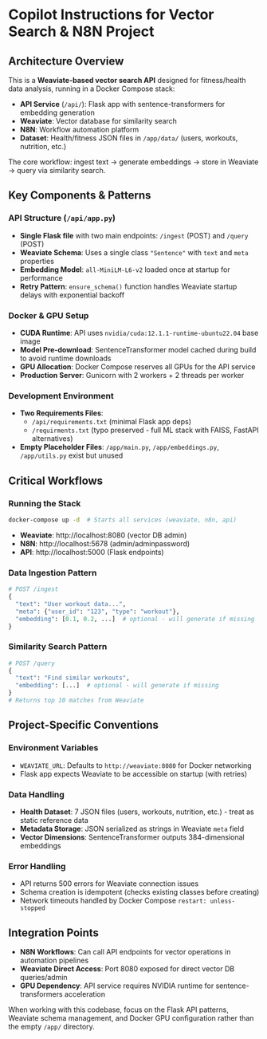 # Copilot Instructions for Vector Search & N8N Project

## Architecture Overview

This is a **Weaviate-based vector search API** designed for fitness/health data analysis, running in a Docker Compose stack:
- **API Service** (`/api/`): Flask app with sentence-transformers for embedding generation  
- **Weaviate**: Vector database for similarity search
- **N8N**: Workflow automation platform
- **Dataset**: Health/fitness JSON files in `/app/data/` (users, workouts, nutrition, etc.)

The core workflow: ingest text → generate embeddings → store in Weaviate → query via similarity search.

## Key Components & Patterns

### API Structure (`/api/app.py`)
- **Single Flask file** with two main endpoints: `/ingest` (POST) and `/query` (POST)
- **Weaviate Schema**: Uses a single class `"Sentence"` with `text` and `meta` properties
- **Embedding Model**: `all-MiniLM-L6-v2` loaded once at startup for performance
- **Retry Pattern**: `ensure_schema()` function handles Weaviate startup delays with exponential backoff

### Docker & GPU Setup
- **CUDA Runtime**: API uses `nvidia/cuda:12.1.1-runtime-ubuntu22.04` base image
- **Model Pre-download**: SentenceTransformer model cached during build to avoid runtime downloads
- **GPU Allocation**: Docker Compose reserves all GPUs for the API service
- **Production Server**: Gunicorn with 2 workers + 2 threads per worker

### Development Environment
- **Two Requirements Files**: 
  - `/api/requirements.txt` (minimal Flask app deps)
  - `/requirments.txt` (typo preserved - full ML stack with FAISS, FastAPI alternatives)
- **Empty Placeholder Files**: `/app/main.py`, `/app/embeddings.py`, `/app/utils.py` exist but unused

## Critical Workflows

### Running the Stack
```bash
docker-compose up -d  # Starts all services (weaviate, n8n, api)
```
- **Weaviate**: http://localhost:8080 (vector DB admin)  
- **N8N**: http://localhost:5678 (admin/adminpassword)
- **API**: http://localhost:5000 (Flask endpoints)

### Data Ingestion Pattern
```python
# POST /ingest
{
  "text": "User workout data...",
  "meta": {"user_id": "123", "type": "workout"},
  "embedding": [0.1, 0.2, ...]  # optional - will generate if missing
}
```

### Similarity Search Pattern  
```python
# POST /query
{
  "text": "Find similar workouts",
  "embedding": [...]  # optional - will generate if missing
}
# Returns top 10 matches from Weaviate
```

## Project-Specific Conventions

### Environment Variables
- `WEAVIATE_URL`: Defaults to `http://weaviate:8080` for Docker networking
- Flask app expects Weaviate to be accessible on startup (with retries)

### Data Handling
- **Health Dataset**: 7 JSON files (users, workouts, nutrition, etc.) - treat as static reference data
- **Metadata Storage**: JSON serialized as strings in Weaviate `meta` field
- **Vector Dimensions**: SentenceTransformer outputs 384-dimensional embeddings

### Error Handling
- API returns 500 errors for Weaviate connection issues
- Schema creation is idempotent (checks existing classes before creating)
- Network timeouts handled by Docker Compose `restart: unless-stopped`

## Integration Points

- **N8N Workflows**: Can call API endpoints for vector operations in automation pipelines
- **Weaviate Direct Access**: Port 8080 exposed for direct vector DB queries/admin
- **GPU Dependency**: API service requires NVIDIA runtime for sentence-transformers acceleration

When working with this codebase, focus on the Flask API patterns, Weaviate schema management, and Docker GPU configuration rather than the empty `/app/` directory.